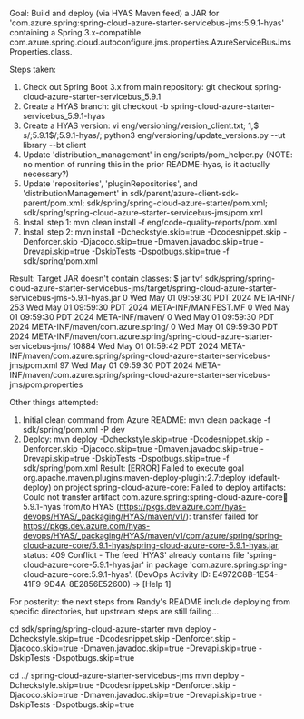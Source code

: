 Goal: Build and deploy (via HYAS Maven feed) a JAR for 'com.azure.spring:spring-cloud-azure-starter-servicebus-jms:5.9.1-hyas' containing a Spring 3.x-compatible com.azure.spring.cloud.autoconfigure.jms.properties.AzureServiceBusJmsProperties.class.

Steps taken:
1. Check out Spring Boot 3.x from main repository: git checkout spring-cloud-azure-starter-servicebus_5.9.1
2. Create a HYAS branch: git checkout -b spring-cloud-azure-starter-servicebus_5.9.1-hyas
3. Create a HYAS version: vi eng/versioning/version_client.txt; 1,$ s/;5.9.1$/;5.9.1-hyas/; python3 eng/versioning/update_versions.py --ut library --bt client
4. Update 'distribution_management' in eng/scripts/pom_helper.py (NOTE: no mention of running this in the prior README-hyas, is it actually necessary?)
5. Update 'repositories', 'pluginRepositories', and 'distributionManagement' in sdk/parent/azure-client-sdk-parent/pom.xml; sdk/spring/spring-cloud-azure-starter/pom.xml; sdk/spring/spring-cloud-azure-starter-servicebus-jms/pom.xml
6. Install step 1: mvn clean install -f eng/code-quality-reports/pom.xml
7. Install step 2: mvn install -Dcheckstyle.skip=true -Dcodesnippet.skip -Denforcer.skip -Djacoco.skip=true -Dmaven.javadoc.skip=true -Drevapi.skip=true -DskipTests -Dspotbugs.skip=true -f sdk/spring/pom.xml

Result: Target JAR doesn't contain classes: $ jar tvf sdk/spring/spring-cloud-azure-starter-servicebus-jms/target/spring-cloud-azure-starter-servicebus-jms-5.9.1-hyas.jar
0 Wed May 01 09:59:30 PDT 2024 META-INF/
253 Wed May 01 09:59:30 PDT 2024 META-INF/MANIFEST.MF
0 Wed May 01 09:59:30 PDT 2024 META-INF/maven/
0 Wed May 01 09:59:30 PDT 2024 META-INF/maven/com.azure.spring/
0 Wed May 01 09:59:30 PDT 2024 META-INF/maven/com.azure.spring/spring-cloud-azure-starter-servicebus-jms/
10884 Wed May 01 01:59:42 PDT 2024 META-INF/maven/com.azure.spring/spring-cloud-azure-starter-servicebus-jms/pom.xml
97 Wed May 01 09:59:30 PDT 2024 META-INF/maven/com.azure.spring/spring-cloud-azure-starter-servicebus-jms/pom.properties

Other things attempted:
1. Initial clean command from Azure README: mvn clean package -f sdk/spring/pom.xml -P dev
2. Deploy: mvn deploy -Dcheckstyle.skip=true -Dcodesnippet.skip -Denforcer.skip -Djacoco.skip=true -Dmaven.javadoc.skip=true -Drevapi.skip=true -DskipTests -Dspotbugs.skip=true -f sdk/spring/pom.xml
Result: [ERROR] Failed to execute goal org.apache.maven.plugins:maven-deploy-plugin:2.7:deploy (default-deploy) on project spring-cloud-azure-core: Failed to deploy artifacts: Could not transfer artifact com.azure.spring:spring-cloud-azure-core:jar:5.9.1-hyas from/to HYAS (https://pkgs.dev.azure.com/hyas-devops/HYAS/_packaging/HYAS/maven/v1/): transfer failed for https://pkgs.dev.azure.com/hyas-devops/HYAS/_packaging/HYAS/maven/v1/com/azure/spring/spring-cloud-azure-core/5.9.1-hyas/spring-cloud-azure-core-5.9.1-hyas.jar, status: 409 Conflict - The feed 'HYAS' already contains file 'spring-cloud-azure-core-5.9.1-hyas.jar' in package 'com.azure.spring:spring-cloud-azure-core:5.9.1-hyas'. (DevOps Activity ID: E4972C8B-1E54-41F9-9D4A-8E2856E52600) -> [Help 1]


For posterity: the next steps from Randy's README include deploying from specific directories, but upstream steps are still failing...

cd sdk/spring/spring-cloud-azure-starter
mvn deploy -Dcheckstyle.skip=true -Dcodesnippet.skip -Denforcer.skip -Djacoco.skip=true -Dmaven.javadoc.skip=true -Drevapi.skip=true -DskipTests -Dspotbugs.skip=true

cd ../ spring-cloud-azure-starter-servicebus-jms
mvn deploy -Dcheckstyle.skip=true -Dcodesnippet.skip -Denforcer.skip -Djacoco.skip=true -Dmaven.javadoc.skip=true -Drevapi.skip=true -DskipTests -Dspotbugs.skip=true

